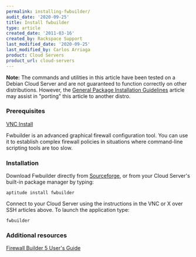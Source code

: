 ```yaml
---
permalink: installing-fwbuilder/
audit_date: '2020-09-25'
title: Install fwbuilder
type: article
created_date: '2011-03-16'
created_by: Rackspace Support
last_modified_date: '2020-09-25'
last_modified_by: Carlos Arriaga
product: Cloud Servers
product_url: cloud-servers
---
```


**Note:** The commands and utilities in this article have been tested on a Debian Cloud Server and are not guaranteed to function correctly on other distributions. However, the [General Package Installation Guidelines](/support/how-to/general-package-installation-guidelines) article may assist in "porting" this article to another distro.

### Prerequisites

[VNC Install](/support/how-to/vnc-install "VNC Install")

Fwbuilder is an advanced graphical firewall configuration tool. You can use it to establish complex firewall policies in situations where command-line scripting tools are too slow.

### Installation

Download Fwbuilder directly from [Sourceforge](https://sourceforge.net/project/showfiles.php?group_id=5314&package_id=125359),
or from your Cloud Server's built-in package manager by typing:

    aptitude install fwbuilder

Connect to your Cloud Server using the instructions in the VNC or X over SSH articles above. To launch the application type:

    fwbuilder


### Additional resources

[Firewall Builder 5 User's Guide](http://fwbuilder.sourceforge.net/4.0/docs/users_guide5/ "http://fwbuilder.sourceforge.net/4.0/docs/users_guide5/")
